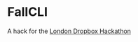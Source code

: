 # FallCLI

A hack for the [London Dropbox Hackathon](http://lanyrd.com/2015/london-dropbox-hackathon/)